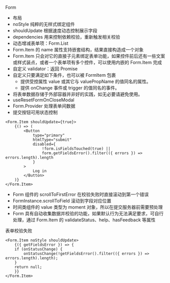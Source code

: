 Form
* 布局
* noStyle 纯粹的无样式绑定组件
* shouldUpdate 根据速度动态控制展示字段
* dependencies 用来控制依赖校验，重新触发相关校验
* 动态增减表单项：Form.List
* Form.Item 的 name 属性支持嵌套结构，结果直接构造成一个对象
* Form.Item 只会对它的直接子元素绑定表单功能，如果控件前后还有一些文案或样式装点，或者一个表单项有多个控件，可以使用内嵌的 Form.Item 完成
* 自定义 validator：返回 Promise
* 自定义只要满足如下条件，也可以被 FormItem 包裹
  * 提供受控属性 value 或其它与 valuePropName 的值同名的属性。
  * 提供 onChange 事件或 trigger 的值同名的事件。
* 将表单数据存储于外部容器并非好的实践，如无必要请避免使用。
* useResetFormOnCloseModal
* Form.Provider 处理表单间数据
* 提交按钮可用状态控制
```tsx
<Form.Item shouldUpdate={true}>
    {() => (
        <Button
            type="primary"
            htmlType="submit"
            disabled={
                !form.isFieldsTouched(true) ||
                form.getFieldsError().filter(({ errors }) => errors.length).length
            }
        >
            Log in
        </Button>
    )}
</Form.Item>
```
* Form 组件的 scrollToFirstError 在校验失败时直接滚动到第一个错误
* FormInstance.scrollToField 滚动到字段对应位置
* 时间类组件的 value 类型为 moment 对象，所以在提交服务器前需要预处理
* Form 具有自动收集数据并校验的功能，如果默认行为无法满足要求，可自行处理，通过 Form.Item 的 validateStatus、help、hasFeedback 等属性

表单校验失败
```tsx
<Form.Item noStyle shouldUpdate>
    {({ getFieldsError }) => {
    if (onStatusChange) {
        onStatusChange(!getFieldsError().filter(({ errors }) => errors.length).length);
    }
    return null;
    }}
</Form.Item>

```
